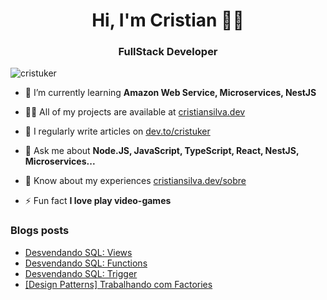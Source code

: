 <h1 align="center">Hi, I'm Cristian 🤘🏾</h1>
<h3 align="center">FullStack Developer</h3>

<p align="left"> <img src="https://komarev.com/ghpvc/?username=cristuker&label=Profile%20views&color=0e75b6&style=flat" alt="cristuker" /> </p>

- 🌱 I’m currently learning **Amazon Web Service, Microservices, NestJS**

- 👨‍💻 All of my projects are available at [cristiansilva.dev](https://www.cristiansilva.dev)

- 📝 I regularly write articles on [dev.to/cristuker](https://www.dev.to/cristuker)

- 💬 Ask me about **Node.JS, JavaScript, TypeScript, React, NestJS, Microservices...**

- 📄 Know about my experiences [cristiansilva.dev/sobre](https://www.cristiansilva.dev/sobre)

- ⚡ Fun fact **I love play video-games**

### Blogs posts
<!-- BLOG-POST-LIST:START -->
- [Desvendando SQL: Views](https://dev.to/cristuker/desvendando-sql-views-4f34)
- [Desvendando SQL: Functions](https://dev.to/cristuker/desvendando-sql-functions-26c3)
- [Desvendando SQL: Trigger](https://dev.to/cristuker/desvendando-sql-trigger-f32)
- [[Design Patterns] Trabalhando com Factories](https://dev.to/cristuker/design-patterns-trabalhando-com-factories-51hi)
<!-- BLOG-POST-LIST:END -->



